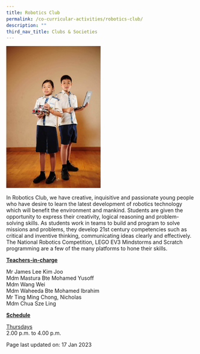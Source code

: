 ```yaml
---
title: Robotics Club
permalink: /co-curricular-activities/robotics-club/
description: ""
third_nav_title: Clubs & Societies
---
```

<img style="width: 50%;" src="/images/robotics.jpeg">
<p>In Robotics Club, we have creative, inquisitive and passionate young people who have desire to learn the latest development of robotics technology which will benefit the environment and mankind. Students are given the opportunity to express their creativity, logical reasoning and problem-solving skills. As students work in teams to build and program to solve missions and problems, they develop 21st century competencies such as critical and inventive thinking, communicating ideas clearly and effectively. The National Robotics Competition, LEGO EV3 Mindstorms and Scratch programming are a few of the many platforms to hone their skills.</p>
<p><u><strong>Teachers-in-charge</strong></u></p>
<p>Mr James Lee Kim Joo<br>Mdm Mastura Bte Mohamed Yusoff<br>Mdm Wang Wei<br>Mdm Waheeda Bte Mohamed Ibrahim<br>Mr Ting Ming Chong, Nicholas<br>Mdm Chua Sze Ling</p>
<p><u><strong>Schedule</strong></u></p>
<p><u>Thursdays</u><br>2.00 p.m. to 4.00 p.m.</p>
<p>Page last updated on: 17 Jan 2023</p>